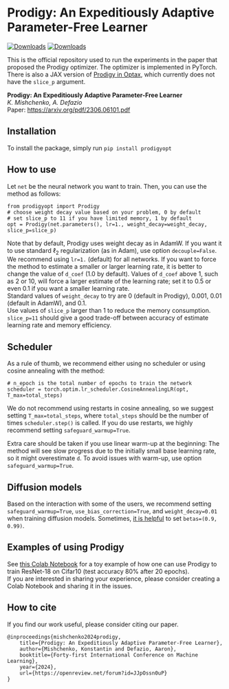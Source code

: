 # Prodigy: An Expeditiously Adaptive Parameter-Free Learner
[![Downloads](https://static.pepy.tech/badge/prodigyopt)](https://pepy.tech/project/prodigyopt) [![Downloads](https://static.pepy.tech/badge/prodigyopt/month)](https://pepy.tech/project/prodigyopt)

This is the official repository used to run the experiments in the paper that proposed the Prodigy optimizer. The optimizer is implemented in PyTorch.
There is also a JAX version of [Prodigy in Optax](https://optax.readthedocs.io/en/latest/api/contrib.html#prodigy), which currently does not have the `slice_p` argument.

**Prodigy: An Expeditiously Adaptive Parameter-Free Learner**  
*K. Mishchenko, A. Defazio*  
Paper: https://arxiv.org/pdf/2306.06101.pdf

## Installation
To install the package, simply run
```pip install prodigyopt```
## How to use
Let `net` be the neural network you want to train. Then, you can use the method as follows:
```
from prodigyopt import Prodigy
# choose weight decay value based on your problem, 0 by default
# set slice_p to 11 if you have limited memory, 1 by default
opt = Prodigy(net.parameters(), lr=1., weight_decay=weight_decay, slice_p=slice_p)
```
Note that by default, Prodigy uses weight decay as in AdamW. 
If you want it to use standard $\ell_2$ regularization (as in Adam), use option `decouple=False`. 
We recommend using `lr=1.` (default) for all networks. If you want to force the method to estimate a smaller or larger learning rate, 
it is better to change the value of `d_coef` (1.0 by default). Values of `d_coef` above 1, such as 2 or 10, 
will force a larger estimate of the learning rate; set it to 0.5 or even 0.1 if you want a smaller learning rate.  
Standard values of `weight_decay` to try are 0 (default in Prodigy), 0.001, 0.01 (default in AdamW), and 0.1.  
Use values of `slice_p` larger than 1 to reduce the memory consumption. `slice_p=11` should give a good trade-off
 between accuracy of estimate learning rate and memory efficiency.


## Scheduler 
As a rule of thumb, we recommend either using no scheduler or using cosine annealing with the method:
```
# n_epoch is the total number of epochs to train the network
scheduler = torch.optim.lr_scheduler.CosineAnnealingLR(opt, T_max=total_steps)
```
We do not recommend using restarts in cosine annealing, so we suggest setting `T_max=total_steps`, where 
`total_steps` should be the number of times `scheduler.step()` is called. If you do use restarts, we highly
recommend setting `safeguard_warmup=True`.

Extra care should be taken if you use linear warm-up at the beginning: 
The method will see slow progress due to the initially small base learning rate, 
so it might overestimate `d`.
To avoid issues with warm-up, use option `safeguard_warmup=True`.  
## Diffusion models
Based on the interaction with some of the users, we recommend setting `safeguard_warmup=True`,
 `use_bias_correction=True`, and `weight_decay=0.01` when training diffusion models. 
Sometimes, [it is helpful](https://github.com/konstmish/prodigy/issues/8) to set `betas=(0.9, 0.99)`.

## Examples of using Prodigy 

See [this Colab Notebook](https://colab.research.google.com/drive/1TrhEfI3stJ-yNp7_ZxUAtfWjj-Qe_Hym?usp=sharing) 
for a toy example of how one can use Prodigy to train ResNet-18 on Cifar10 (test accuracy 80% after 20 epochs).  
If you are interested in sharing your experience, please consider creating a Colab Notebook and sharing it in the issues. 

## How to cite
If you find our work useful, please consider citing our paper.
```
@inproceedings{mishchenko2024prodigy,
    title={Prodigy: An Expeditiously Adaptive Parameter-Free Learner},
    author={Mishchenko, Konstantin and Defazio, Aaron},
    booktitle={Forty-first International Conference on Machine Learning},
    year={2024},
    url={https://openreview.net/forum?id=JJpOssn0uP}
}
```
